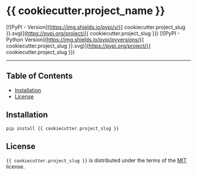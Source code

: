 # {{ cookiecutter.project_name }}

[![PyPI - Version](https://img.shields.io/pypi/v/{{ cookiecutter.project_slug }}.svg)](https://pypi.org/project/{{ cookiecutter.project_slug }})
[![PyPI - Python Version](https://img.shields.io/pypi/pyversions/{{ cookiecutter.project_slug }}.svg)](https://pypi.org/project/{{ cookiecutter.project_slug }})

-----

## Table of Contents

- [Installation](#installation)
- [License](#license)

## Installation

```console
pip install {{ cookiecutter.project_slug }}
```

## License

`{{ cookiecutter.project_slug }}` is distributed under the terms of the [MIT](https://spdx.org/licenses/MIT.html) license.
